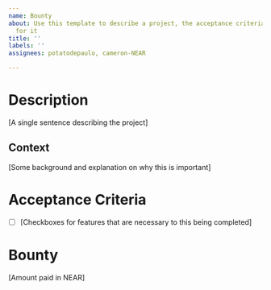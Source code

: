 ```yaml
---
name: Bounty
about: Use this template to describe a project, the acceptance criteria and a bounty
  for it
title: ''
labels: ''
assignees: potatodepaulo, cameron-NEAR

---
```


# Description
[A single sentence describing the project]

## Context
[Some background and explanation on why this is important]

# Acceptance Criteria
* [ ] [Checkboxes for features that are necessary to this being completed]

# Bounty
[Amount paid in NEAR]
